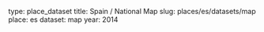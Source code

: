 type: place_dataset
title: Spain / National Map
slug: places/es/datasets/map
place: es
dataset: map
year: 2014
